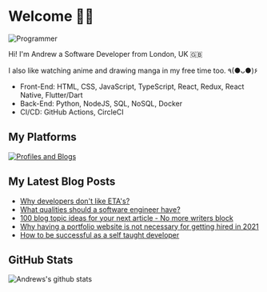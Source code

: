 # Welcome 👋🏿

![Programmer](https://res.cloudinary.com/d74fh3kw/image/upload/v1629319547/Twitter_Banner_V5_alt_xk0toh.png 'Programmer')

Hi! I'm Andrew a Software Developer from London, UK 🇬🇧

I also like watching anime and drawing manga in my free time too. ٩(●ᴗ●)۶

- Front-End: HTML, CSS, JavaScript, TypeScript, React, Redux, React Native, Flutter/Dart
- Back-End: Python, NodeJS, SQL, NoSQL, Docker
- CI/CD: GitHub Actions, CircleCI

## My Platforms

[![Profiles and Blogs](https://res.cloudinary.com/d74fh3kw/image/upload/v1621532697/profile-blog-btn_nigmar.png)](https://linktr.ee/andrewbaisden)

## My Latest Blog Posts

<!-- BLOG-POST-LIST:START -->
- [Why developers don't like ETA's?](https://dev.to/andrewbaisden/why-developers-dont-like-etas-56o1)
- [What qualities should a software engineer have?](https://dev.to/andrewbaisden/what-qualities-should-a-software-engineer-have-3mg6)
- [100 blog topic ideas for your next article - No more writers block](https://dev.to/andrewbaisden/100-blog-topic-ideas-for-your-next-article-no-more-writers-block-2e0j)
- [Why having a portfolio website is not necessary for getting hired in 2021](https://dev.to/andrewbaisden/why-having-a-portfolio-website-is-not-necessary-for-getting-hired-in-2021-4191)
- [How to be successful as a self taught developer](https://dev.to/andrewbaisden/how-to-be-successful-as-a-self-taught-developer-4ofk)
<!-- BLOG-POST-LIST:END -->

## GitHub Stats

![Andrews's github stats](https://github-readme-stats.vercel.app/api?username=andrewbaisden&show_icons=true&theme=tokyonight)
